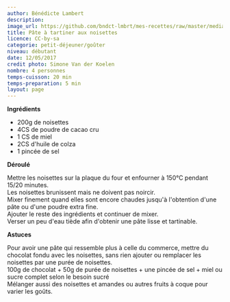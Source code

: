 ```yaml
---
author: Bénédicte Lambert
description: 
image_url: https://github.com/bndct-lmbrt/mes-recettes/raw/master/medias/pate-a-tartiner.jpg
title: Pâte à tartiner aux noisettes
licence: CC-by-sa
categorie: petit-déjeuner/goûter
niveau: débutant
date: 12/05/2017
credit photo: Simone Van der Koelen
nombre: 4 personnes
temps-cuisson: 20 min
temps-preparation: 5 min
layout: page
---
```



**Ingrédients**  
 

* 200g de noisettes
* 4CS de poudre de cacao cru
* 1 CS de miel
* 2CS d'huile de colza
* 1 pincée de sel


**Déroulé**

Mettre les noisettes sur la plaque du four et enfourner à 150°C pendant 15/20 minutes.  
Les noisettes brunissent mais ne doivent pas noircir.  
Mixer finement quand elles sont encore chaudes jusqu'à l'obtention d'une pâte ou d'une poudre extra fine.  
Ajouter le reste des ingrédients et continuer de mixer.  
Verser un peu d'eau tiède afin d'obtenir une pâte lisse et tartinable.   


**Astuces** 

Pour avoir une pâte qui ressemble plus à celle du commerce,  mettre du chocolat fondu avec les noisettes, sans rien ajouter ou remplacer les noisettes par une purée de noisettes.  
100g de chocolat + 50g de purée de noisettes + une pincée de sel + miel ou sucre complet selon le besoin sucré   
Mélanger aussi des noisettes et amandes ou autres fruits à coque pour varier les goûts.  